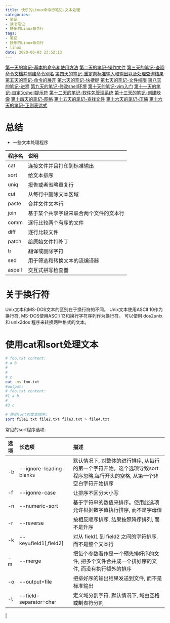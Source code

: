 ```yaml
---
title: 快乐的Linux命令行笔记-文本处理
categories:
- 笔记
- 读书笔记
- 快乐的Linux命令行
tags:
- 笔记
- 快乐的Linux命令行
- linux
date: 2020-06-03 23:52:13
---
```


[第一天的笔记-基本的命令和使用方法](/read-note/The_Linux_Command_Line/The-Linux-Command-Line-read-note-1Day.html)
[第二天的笔记-操作文件](/read-note/The_Linux_Command_Line/The-Linux-Command-Line-read-note-2Day.html)
[第三天的笔记-查阅命令文档并创建命令别名](/read-note/The_Linux_Command_Line/The-Linux-Command-Line-read-note-3Day.html)
[第四天的笔记-重定向标准输入和输出以及处理查询结果](/read-note/The_Linux_Command_Line/The-Linux-Command-Line-read-note-4Day.html)
[第五天的笔记-命令的展开](/read-note/The_Linux_Command_Line/The-Linux-Command-Line-read-note-5Day.html)
[第六天的笔记-快捷键](/read-note/The_Linux_Command_Line/The-Linux-Command-Line-read-note-6Day.html)
[第七天的笔记-文件权限](/read-note/The_Linux_Command_Line/The-Linux-Command-Line-read-note-7Day.html)
[第八天的笔记-进程](/read-note/The_Linux_Command_Line/The-Linux-Command-Line-read-note-8Day.html)
[第九天的笔记-修改shell环境](/read-note/The_Linux_Command_Line/The-Linux-Command-Line-read-note-9Day.html)
[第十天的笔记-vim入门](/read-note/The_Linux_Command_Line/The-Linux-Command-Line-read-note-10Day.html)
[第十一天的笔记-自定义shell提示符](/read-note/The_Linux_Command_Line/The-Linux-Command-Line-read-note-11Day.html)
[第十二天的笔记-软件包管理系统](/read-note/The_Linux_Command_Line/The-Linux-Command-Line-read-note-12Day.html)
[第十三天的笔记-创建映像](/read-note/The_Linux_Command_Line/The-Linux-Command-Line-read-note-13Day.html)
[第十四天的笔记-网络](/read-note/The_Linux_Command_Line/The-Linux-Command-Line-read-note-14Day.html)
[第十五天的笔记-查找文件](/read-note/The_Linux_Command_Line/The-Linux-Command-Line-read-note-15Day.html)
[第十六天的笔记-压缩](/read-note/The_Linux_Command_Line/The-Linux-Command-Line-read-note-16Day.html)
[第十六天的笔记-正则表达式](/read-note/The_Linux_Command_Line/The-Linux-Command-Line-read-note-17Day.html)

# 总结

<!--more-->

* 一些文本处理程序

| 程序名 | 说明 |
| :----- | :--- |
| cat | 连接文件并且打印到标准输出 |
| sort | 给文本排序 |
| uniq | 报告或者省略重复行 |
| cut | 从每行中删除文本区域 |
| paste | 合并文件文本行 |
| join | 基于某个共享字段来联合两个文件的文本行 |
| comm | 逐行比较两个有序的文件 |
| diff | 逐行比较文件 |
| patch | 给原始文件打补丁 |
| tr | 翻译或删除字符 |
| sed | 用于筛选和转换文本的流编译器 |
| aspell | 交互式拼写检查器 |

# 关于换行符

Unix文本和MS-DOS文本的区别在于换行符的不同。
Unix文本使用ASCII 10作为换行符, MS-DOS使用ASCII 13和换行字符序列作为换行符。
可以使用 dos2unix 和 unix2dos 程序来转换两种格式的文本。

# 使用cat和sort处理文本

```sh
# foo.txt content:
# a b
# 
# 
# c
cat -ns foo.txt
#output:
# foo.txt content:
#1 a b
#
#3 c

# 使用sort对文本排序:
sort file1.txt file2.txt file3.txt > file4.txt
```

常见的sort程序选项:

| 选项 | 长选项 | 描述 |
| :--- | :----- | :--- |
| -b | --ignore-leading-blanks | 默认情况下, 对整体的进行排序, 从每行的第一个字符开始。这个选项导致sort程序忽略,每行开头的空格, 从第一个非空白字符开始排序 |
| -f | --igonre-case | 让排序不区分大小写 |
| -n | --numeric-sort | 基于字符串的数值来排序。使用此选项允许根据数字值执行排序, 而不是字母值 |
| -r | --reverse | 按相反顺序排序, 结果按照降序排列, 而不是升序 |
| -k | --key=field1[,field2] | 对从 field1 到 field2 之间的字符排序, 而不是整个文本行 |
| -m | --merge | 把每个参数看作是一个预先排好序的文件, 把多个文件合并成一个排好序的文件, 而没有执行额外的排序 |
| -o | --output=file | 把排好序的输出结果发送到文件, 而不是标准输出 |
| -t | --field-separator=char | 定义域分割字符, 默认情况下, 域由空格或制表符分割 |


| 
